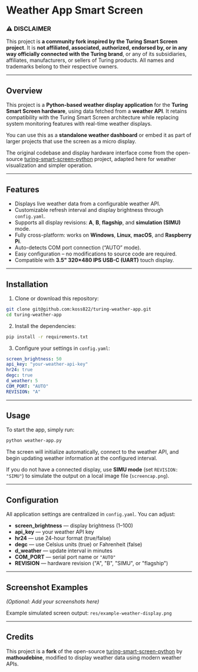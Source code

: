# Weather App Smart Screen

### ⚠️ DISCLAIMER

This project is **a community fork inspired by the Turing Smart Screen project**. It is **not affiliated, associated, authorized, endorsed by, or in any way officially connected with the Turing brand**, or any of its subsidiaries, affiliates, manufacturers, or sellers of Turing products.
All names and trademarks belong to their respective owners.

***

## Overview

This project is a **Python-based weather display application** for the **Turing Smart Screen hardware**, using data fetched from a **weather API**.
It retains compatibility with the Turing Smart Screen architecture while replacing system monitoring features with real-time weather displays.

You can use this as a **standalone weather dashboard** or embed it as part of larger projects that use the screen as a micro display.

The original codebase and display hardware interface come from the open-source [turing-smart-screen-python](https://github.com/mathoudebine/turing-smart-screen-python) project, adapted here for weather visualization and simpler operation.

***

## Features

- Displays live weather data from a configurable weather API.
- Customizable refresh interval and display brightness through `config.yaml`.
- Supports all display revisions: **A**, **B**, **flagship**, and **simulation (SIMU)** mode.
- Fully cross-platform: works on **Windows**, **Linux**, **macOS**, and **Raspberry Pi**.
- Auto-detects COM port connection (“AUTO” mode).
- Easy configuration – no modifications to source code are required.
- Compatible with **3.5" 320×480 IPS USB-C (UART)** touch display.

***

## Installation

1. Clone or download this repository:

```bash
git clone git@github.com:koss822/turing-weather-app.git
cd turing-weather-app
```

2. Install the dependencies:

```bash
pip install -r requirements.txt
```

3. Configure your settings in `config.yaml`:

```yaml
screen_brightness: 50
api_key: "your-weather-api-key"
hr24: true
degc: true
d_weather: 5
COM_PORT: "AUTO"
REVISION: "A"
```


***

## Usage

To start the app, simply run:

```bash
python weather-app.py
```

The screen will initialize automatically, connect to the weather API, and begin updating weather information at the configured interval.

If you do not have a connected display, use **SIMU mode** (set `REVISION: "SIMU"`) to simulate the output on a local image file (`screencap.png`).

***

## Configuration

All application settings are centralized in `config.yaml`.
You can adjust:

- **screen_brightness** — display brightness (1–100)
- **api_key** — your weather API key
- **hr24** — use 24-hour format (true/false)
- **degc** — use Celsius units (true) or Fahrenheit (false)
- **d_weather** — update interval in minutes
- **COM_PORT** — serial port name or `"AUTO"`
- **REVISION** — hardware revision ("A", "B", "SIMU", or "flagship")

***

## Screenshot Examples

*(Optional: Add your screenshots here)*

Example simulated screen output:
`res/example-weather-display.png`

***

## Credits

This project is a **fork** of the open-source [turing-smart-screen-python](https://github.com/mathoudebine/turing-smart-screen-python) by **mathoudebine**, modified to display weather data using modern weather APIs.

